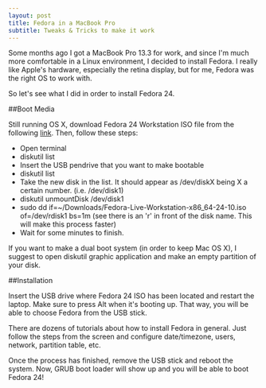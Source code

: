 ```yaml
---
layout: post
title: Fedora in a MacBook Pro
subtitle: Tweaks & Tricks to make it work
---
```


Some months ago I got a MacBook Pro 13.3 for work, and since I'm much more comfortable in a Linux environment, I decided to install Fedora. I really like Apple's hardware, especially the retina display, but for me, Fedora was the right OS to work with.

So let's see what I did in order to install Fedora 24.

##Boot Media

Still running OS X, download Fedora 24 Workstation ISO file from the following [link](https://getfedora.org/workstation/download/). Then, follow these steps:

* Open terminal
* diskutil list
* Insert the USB pendrive that you want to make bootable
* diskutil list
* Take the new disk in the list. It should appear as /dev/diskX being X a certain number. (i.e. /dev/disk1)
* diskutil unmountDisk /dev/disk1
* sudo dd if=~/Downloads/Fedora-Live-Workstation-x86_64-24-10.iso of=/dev/rdisk1 bs=1m (see there is an 'r' in front of the disk name. This will make this process faster)
* Wait for some minutes to finish.

If you want to make a dual boot system (in order to keep Mac OS X), I suggest to open diskutil graphic application and make an empty partition of your disk.

##Installation

Insert the USB drive where Fedora 24 ISO has been located and restart the laptop. Make sure to press Alt when it's booting up. That way, you will be able to choose Fedora from the USB stick.

There are dozens of tutorials about how to install Fedora in general. Just follow the steps from the screen and configure date/timezone, users, network, partition table, etc.

Once the process has finished, remove the USB stick and reboot the system. Now, GRUB boot loader will show up and you will be able to boot Fedora 24!


